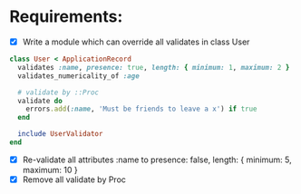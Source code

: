 # Requirements:
- [x] Write a module which can override all validates in class User

```ruby
class User < ApplicationRecord
  validates :name, presence: true, length: { minimum: 1, maximum: 2 }
  validates_numericality_of :age

  # validate by ::Proc
  validate do
    errors.add(:name, 'Must be friends to leave a x') if true
  end

  include UserValidator
end


```

- [x] Re-validate all attributes :name to presence: false, length: { minimum: 5, maximum: 10 }
- [x] Remove all validate by Proc
